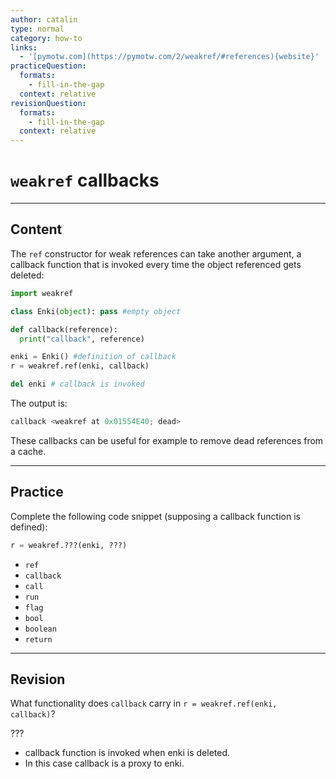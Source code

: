 ```yaml
---
author: catalin
type: normal
category: how-to
links:
  - '[pymotw.com](https://pymotw.com/2/weakref/#references){website}'
practiceQuestion:
  formats:
    - fill-in-the-gap
  context: relative
revisionQuestion:
  formats:
    - fill-in-the-gap
  context: relative
---
```


# `weakref` callbacks


---

## Content

The `ref` constructor for weak references can take another argument, a callback function that is invoked every time the object referenced gets deleted:

```python
import weakref

class Enki(object): pass #empty object

def callback(reference):
  print("callback", reference)

enki = Enki() #definition of callback
r = weakref.ref(enki, callback)

del enki # callback is invoked
```

The output is:

```python
callback <weakref at 0x01554E40; dead>
```

These callbacks can be useful for example to remove dead references from a cache.


---

## Practice

Complete the following code snippet (supposing a callback function is defined):

```python
r = weakref.???(enki, ???)
```

- `ref`
- `callback`
- `call`
- `run`
- `flag`
- `bool`
- `boolean`
- `return`


---

## Revision

What functionality does `callback` carry in `r = weakref.ref(enki, callback)`?

???

- callback function is invoked when enki is deleted.
- In this case callback is a proxy to enki.
 
